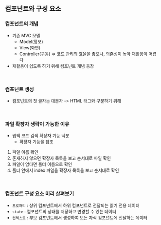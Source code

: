 ## 컴포넌트와 구성 요소

### 컴포넌트의 개념
- 기존 MVC 모델
    - Model(정보)
    - View(화면)
    - Controller(구동)
    => 코드 관리의 효율을 좋으나, 의존성이 높아 재활용이 어렵다
- 재활용이 쉽도록 하기 위해 컴포넌트 개념 등장

<br>

### 컴포넌트 생성
- 컴포넌트의 첫 글자는 대문자 -> HTML 태그와 구분하기 위해

<br>

### 파일 확장자 생략이 가능한 이유
- 웹팩 코드 검색 확장자 기능 덕분
    - 확장자 기능을 참조
1. 파일 이름 확인
2. 존재하지 않으면 확장자 목록을 보고 순서대로 파일 확인
3. 파일이 없다면 폴더 이름으로 확인
4. 폴더 안에서 index 파일을 확장자 목록을 보고 순서대로 확인

<br>

### 컴포넌트 구성 요소 미리 살펴보기
- `프로퍼티` : 상위 컴포넌트에서 하위 컴포넌트로 전달되는 읽기 전용 데이터
- `state` : 컴포넌트의 상태를 저장하고 변경할 수 있는 데이터
- `컨텍스트` : 부모 컴포넌트에서 생성하여 모든 자식 컴포넌트에 전달하는 데이터